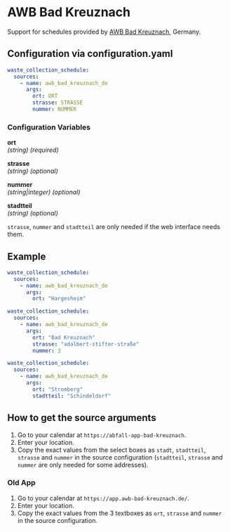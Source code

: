 # AWB Bad Kreuznach

Support for schedules provided by [AWB Bad Kreuznach](https://abfall-app-bad-kreuznach), Germany.

## Configuration via configuration.yaml

```yaml
waste_collection_schedule:
  sources:
    - name: awb_bad_kreuznach_de
      args:
        ort: ORT
        strasse: STRASSE
        nummer: NUMMER
```

### Configuration Variables

**ort**  
*(string) (required)*

**strasse**  
*(string) (optional)*

**nummer**  
*(string|integer) (optional)*

**stadtteil**  
*(string) (optional)*

`strasse`, `nummer` and `stadtteil` are only needed if the web interface needs them.

## Example

```yaml
waste_collection_schedule:
  sources:
    - name: awb_bad_kreuznach_de
      args:
        ort: "Hargesheim"
```

```yaml
waste_collection_schedule:
  sources:
    - name: awb_bad_kreuznach_de
      args:
        ort: "Bad Kreuznach"
        strasse: "adalbert-stifter-straße"
        nummer: 3
```

```yaml
waste_collection_schedule:
  sources:
    - name: awb_bad_kreuznach_de
      args:
        ort: "Stromberg"
        stadtteil: "Schindeldorf"
```

## How to get the source arguments

1. Go to your calendar at `https://abfall-app-bad-kreuznach`.
2. Enter your location.
3. Copy the exact values from the select boxes as `stadt`, `stadtteil`, `strasse` and `nummer` in the source configuration (`stadtteil`, `strasse` and `nummer` are only needed for some addresses).

### Old App

1. Go to your calendar at `https://app.awb-bad-kreuznach.de/`.
2. Enter your location.
3. Copy the exact values from the 3 textboxes as `ort`, `strasse` and `nummer` in the source configuration.

